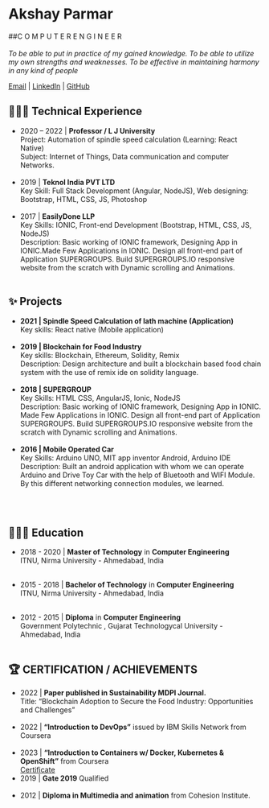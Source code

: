 # Akshay Parmar
##C O M P U T E R E N G I N E E R <br><br>
_To be able to put in practice of my gained knowledge. To be able to utilize my own strengths and weaknesses. To be effective in maintaining harmony in any kind of people_  <br>

[Email](mailto:mr.akshay.parmar@gmail.com) | [LinkedIn](https://www.linkedin.com/in/dr5hn/](https://www.linkedin.com/in/akshay-parmar-0218b18a)) | [GitHub](https://github.com/dr5hn/) 

## 👨🏻‍💻 Technical Experience

- 2020 – 2022 | **Professor / L J University** <br>
	Project: Automation of spindle speed calculation (Learning: React Native) <br>
	Subject: Internet of Things, Data communication and computer Networks. <br><br>
- 2019 | **Teknol India PVT LTD** <br>
	Key Skill: Full Stack Development (Angular, NodeJS), Web designing: Bootstrap, HTML, CSS, JS, Photoshop <br><br>
- 2017 | **EasilyDone LLP** <br>
	Key Skills: IONIC, Front-end Development (Bootstrap, HTML, CSS, JS, NodeJS) <br>
	Description: Basic working of IONIC framework, Designing App in IONIC.Made Few Applications in IONIC. Design all front-end part of Application SUPERGROUPS. Build SUPERGROUPS.IO responsive website from the scratch with Dynamic scrolling and Animations. <br><br>



## ✨ **Projects**

- **2021 | Spindle Speed Calculation of lath machine (Application)** <br>
Key skills: React native (Mobile application) <br><br>
- **2019 | Blockchain for Food Industry**<br>
Key skills: Blockchain, Ethereum, Solidity, Remix<br> 
Description: Design architecture and built a blockchain based food chain system with the use of remix ide on solidity language. <br><br>
- **2018 | SUPERGROUP**<br>
Key Skills: HTML CSS, AngularJS, Ionic, NodeJS <br>
Description: Basic working of IONIC framework, Designing App in IONIC. Made Few Applications in IONIC. Design all front-end part of Application SUPERGROUPS. Build SUPERGROUPS.IO responsive website from the scratch with Dynamic scrolling and Animations. <br><br>
- **2016 | Mobile Operated Car**<br> 
Key Skills: Arduino UNO, MIT app inventor Android, Arduino IDE <br>
Description: Built an android application with whom we can operate Arduino and Drive Toy Car with the help of Bluetooth and WIFI Module. By this different networking connection modules, we learned.<br><br>
<br>

## 👨🏻‍🎓 **Education**

- 2018 - 2020 | **Master of Technology** in **Computer Engineering** <br>
ITNU, Nirma University - Ahmedabad, India <br><br>

- 2015 - 2018 | **Bachelor of Technology** in **Computer Engineering** <br>
ITNU, Nirma University - Ahmedabad, India <br><br>

- 2012 - 2015 | **Diploma** in **Computer Engineering** <br>
Government Polytechnic , Gujarat Technologycal University - Ahmedabad, India <br><br>

## 🏆 CERTIFICATION / ACHIEVEMENTS 
- 2022 | **Paper published in Sustainability MDPI Journal.** <br> 
Title: “Blockchain Adoption to Secure the Food Industry: Opportunities and 
Challenges” <br><br>
- 2022 | **“Introduction to DevOps”** issued by IBM Skills Network from Coursera <br><br>
- 2023 | **“Introduction to Containers w/ Docker, Kubernetes & OpenShift”** from  Coursera <br>
[Certificate](https://www.coursera.org/account/accomplishments/certificate/UL989A9EKGH6)<br>
- 2019 | **Gate 2019** Qualified <br><br>
- 2012 | **Diploma in Multimedia and animation** from Cohesion Institute. <br><br>


